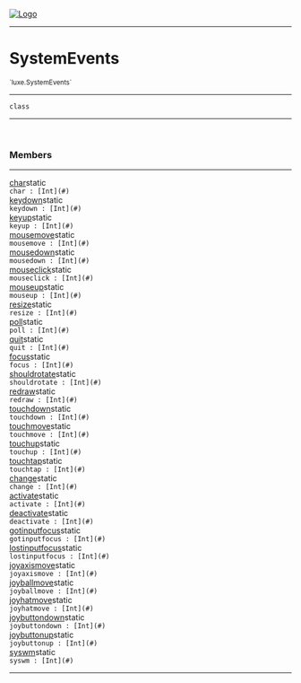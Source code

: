 
[![Logo](../../images/logo.png)](../../api/index.html)

---



<h1>SystemEvents</h1>
<small>`luxe.SystemEvents`</small>



---

`class`

---

&nbsp;
&nbsp;



<h3>Members</h3> <hr/><span class="member apipage">
                <a name="char"><a class="lift" href="#char">char</a></a><span class="inline-block static">static</span><div class="clear"></div><code class="signature apipage">char : [Int](#)</code><br/></span>
            <span class="small_desc_flat"></span><span class="member apipage">
                <a name="keydown"><a class="lift" href="#keydown">keydown</a></a><span class="inline-block static">static</span><div class="clear"></div><code class="signature apipage">keydown : [Int](#)</code><br/></span>
            <span class="small_desc_flat"></span><span class="member apipage">
                <a name="keyup"><a class="lift" href="#keyup">keyup</a></a><span class="inline-block static">static</span><div class="clear"></div><code class="signature apipage">keyup : [Int](#)</code><br/></span>
            <span class="small_desc_flat"></span><span class="member apipage">
                <a name="mousemove"><a class="lift" href="#mousemove">mousemove</a></a><span class="inline-block static">static</span><div class="clear"></div><code class="signature apipage">mousemove : [Int](#)</code><br/></span>
            <span class="small_desc_flat"></span><span class="member apipage">
                <a name="mousedown"><a class="lift" href="#mousedown">mousedown</a></a><span class="inline-block static">static</span><div class="clear"></div><code class="signature apipage">mousedown : [Int](#)</code><br/></span>
            <span class="small_desc_flat"></span><span class="member apipage">
                <a name="mouseclick"><a class="lift" href="#mouseclick">mouseclick</a></a><span class="inline-block static">static</span><div class="clear"></div><code class="signature apipage">mouseclick : [Int](#)</code><br/></span>
            <span class="small_desc_flat"></span><span class="member apipage">
                <a name="mouseup"><a class="lift" href="#mouseup">mouseup</a></a><span class="inline-block static">static</span><div class="clear"></div><code class="signature apipage">mouseup : [Int](#)</code><br/></span>
            <span class="small_desc_flat"></span><span class="member apipage">
                <a name="resize"><a class="lift" href="#resize">resize</a></a><span class="inline-block static">static</span><div class="clear"></div><code class="signature apipage">resize : [Int](#)</code><br/></span>
            <span class="small_desc_flat"></span><span class="member apipage">
                <a name="poll"><a class="lift" href="#poll">poll</a></a><span class="inline-block static">static</span><div class="clear"></div><code class="signature apipage">poll : [Int](#)</code><br/></span>
            <span class="small_desc_flat"></span><span class="member apipage">
                <a name="quit"><a class="lift" href="#quit">quit</a></a><span class="inline-block static">static</span><div class="clear"></div><code class="signature apipage">quit : [Int](#)</code><br/></span>
            <span class="small_desc_flat"></span><span class="member apipage">
                <a name="focus"><a class="lift" href="#focus">focus</a></a><span class="inline-block static">static</span><div class="clear"></div><code class="signature apipage">focus : [Int](#)</code><br/></span>
            <span class="small_desc_flat"></span><span class="member apipage">
                <a name="shouldrotate"><a class="lift" href="#shouldrotate">shouldrotate</a></a><span class="inline-block static">static</span><div class="clear"></div><code class="signature apipage">shouldrotate : [Int](#)</code><br/></span>
            <span class="small_desc_flat"></span><span class="member apipage">
                <a name="redraw"><a class="lift" href="#redraw">redraw</a></a><span class="inline-block static">static</span><div class="clear"></div><code class="signature apipage">redraw : [Int](#)</code><br/></span>
            <span class="small_desc_flat"></span><span class="member apipage">
                <a name="touchdown"><a class="lift" href="#touchdown">touchdown</a></a><span class="inline-block static">static</span><div class="clear"></div><code class="signature apipage">touchdown : [Int](#)</code><br/></span>
            <span class="small_desc_flat"></span><span class="member apipage">
                <a name="touchmove"><a class="lift" href="#touchmove">touchmove</a></a><span class="inline-block static">static</span><div class="clear"></div><code class="signature apipage">touchmove : [Int](#)</code><br/></span>
            <span class="small_desc_flat"></span><span class="member apipage">
                <a name="touchup"><a class="lift" href="#touchup">touchup</a></a><span class="inline-block static">static</span><div class="clear"></div><code class="signature apipage">touchup : [Int](#)</code><br/></span>
            <span class="small_desc_flat"></span><span class="member apipage">
                <a name="touchtap"><a class="lift" href="#touchtap">touchtap</a></a><span class="inline-block static">static</span><div class="clear"></div><code class="signature apipage">touchtap : [Int](#)</code><br/></span>
            <span class="small_desc_flat"></span><span class="member apipage">
                <a name="change"><a class="lift" href="#change">change</a></a><span class="inline-block static">static</span><div class="clear"></div><code class="signature apipage">change : [Int](#)</code><br/></span>
            <span class="small_desc_flat"></span><span class="member apipage">
                <a name="activate"><a class="lift" href="#activate">activate</a></a><span class="inline-block static">static</span><div class="clear"></div><code class="signature apipage">activate : [Int](#)</code><br/></span>
            <span class="small_desc_flat"></span><span class="member apipage">
                <a name="deactivate"><a class="lift" href="#deactivate">deactivate</a></a><span class="inline-block static">static</span><div class="clear"></div><code class="signature apipage">deactivate : [Int](#)</code><br/></span>
            <span class="small_desc_flat"></span><span class="member apipage">
                <a name="gotinputfocus"><a class="lift" href="#gotinputfocus">gotinputfocus</a></a><span class="inline-block static">static</span><div class="clear"></div><code class="signature apipage">gotinputfocus : [Int](#)</code><br/></span>
            <span class="small_desc_flat"></span><span class="member apipage">
                <a name="lostinputfocus"><a class="lift" href="#lostinputfocus">lostinputfocus</a></a><span class="inline-block static">static</span><div class="clear"></div><code class="signature apipage">lostinputfocus : [Int](#)</code><br/></span>
            <span class="small_desc_flat"></span><span class="member apipage">
                <a name="joyaxismove"><a class="lift" href="#joyaxismove">joyaxismove</a></a><span class="inline-block static">static</span><div class="clear"></div><code class="signature apipage">joyaxismove : [Int](#)</code><br/></span>
            <span class="small_desc_flat"></span><span class="member apipage">
                <a name="joyballmove"><a class="lift" href="#joyballmove">joyballmove</a></a><span class="inline-block static">static</span><div class="clear"></div><code class="signature apipage">joyballmove : [Int](#)</code><br/></span>
            <span class="small_desc_flat"></span><span class="member apipage">
                <a name="joyhatmove"><a class="lift" href="#joyhatmove">joyhatmove</a></a><span class="inline-block static">static</span><div class="clear"></div><code class="signature apipage">joyhatmove : [Int](#)</code><br/></span>
            <span class="small_desc_flat"></span><span class="member apipage">
                <a name="joybuttondown"><a class="lift" href="#joybuttondown">joybuttondown</a></a><span class="inline-block static">static</span><div class="clear"></div><code class="signature apipage">joybuttondown : [Int](#)</code><br/></span>
            <span class="small_desc_flat"></span><span class="member apipage">
                <a name="joybuttonup"><a class="lift" href="#joybuttonup">joybuttonup</a></a><span class="inline-block static">static</span><div class="clear"></div><code class="signature apipage">joybuttonup : [Int](#)</code><br/></span>
            <span class="small_desc_flat"></span><span class="member apipage">
                <a name="syswm"><a class="lift" href="#syswm">syswm</a></a><span class="inline-block static">static</span><div class="clear"></div><code class="signature apipage">syswm : [Int](#)</code><br/></span>
            <span class="small_desc_flat"></span>







---

&nbsp;
&nbsp;
&nbsp;
&nbsp;
